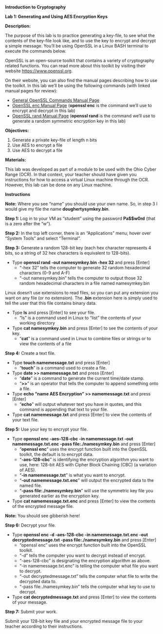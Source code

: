 

**Introduction to Cryptography**

**Lab 1: Generating and Using AES Encryption Keys**

**Description:**

The purpose of this lab is to practice generating a key-file, to see what the contents of the key-file look like, and to use the key to encrypt and decrypt a simple message. You’ll be using OpenSSL in a Linux BASH terminal to execute the commands below.

OpenSSL is an open-source toolkit that contains a variety of cryptography related functions. You can read more about this toolkit by visiting their website <https://www.openssl.org>.

On their website, you can also find the manual pages describing how to use the toolkit. In this lab we’ll be using the following commands (with linked manual pages for review):

* [General OpenSSL Commands Manual Page](https://www.openssl.org/docs/manmaster/man1/)
* [OpenSSL enc Manual Page](https://www.openssl.org/docs/manmaster/man1/enc.html) (**openssl enc** is the command we’ll use to encrypt and decrypt in this lab)
* [OpenSSL rand Manual Page](https://www.openssl.org/docs/manmaster/man1/rand.html) (**openssl rand** is the command we’ll use to generate a random symmetric encryption key in this lab)

**Objectives:**

1. Generate a private key-file of length n bits
2. Use AES to encrypt a file
3. Use AES to decrypt a file

**Materials:**

This lab was developed as part of a module to be used with the Ohio Cyber Range (OCR). In that context, your teacher should have given you instructions for how to access a virtual Linux machine through the OCR. However, this lab can be done on any Linux machine.

**Instructions**

**Note:** Where you see “name” you should use your own name. So, in step 3 I would give my file the name **doughertysymkey.bin**.

**Step 1:** Log in to your VM as “student” using the password **Pa$$w0rd** (that is a zero after the “w”).

**Step 2:** In the top left corner, there is an “Applications” menu; hover over “System Tools” and select “Terminal”.

**Step 3:** Generate a random 128-bit key (each hex character represents 4 bits, so a string of 32 hex characters is equivalent to 128-bits).

* Type **openssl rand -out namesymkey.bin -hex 32** and press [Enter]
  + “-hex 32” tells the computer to generate 32 random hexadecimal characters (0-9 and A-F)
  + “-out namesymkey.bin” tells the computer to output those 32 random hexadecimal characters in a file named namesymkey.bin

Linux doesn’t use extensions to read files, so you can put any extension you want on any file (or no extension). The **.bin** extension here is simply used to tell the user that this file contains binary data.

* Type **ls** and press [Enter] to see your file.
  + “ls” is a command used in Linux to “list” the contents of your working directory
* Type **cat namesymkey.bin** and press [Enter] to see the contents of your key.
  + “**cat**” is a command used in Linux to combine files or strings or to view the contents of a file

**Step 4:** Create a text file.

* Type **touch namemessage.txt** and press [Enter]
  + “**touch**” is a command used to create a file.
* Type **date >> namemessage.txt** and press [Enter]
  + “**date**” is a command to generate the current time/date stamp.
  + “**>>**” is an operator that tells the computer to append something onto a file.
* Type **echo “name AES Encryption” >> namemessage.txt** and press [Enter]
  + “**echo**” will output whatever text you have in quotes, and this command is appending that text to your file.
* Type **cat namemessage.txt** and press [Enter] to view the contents of your text file.

**Step 5:** Use your key to encrypt your file.

* Type **openssl enc -aes-128-cbc -in namemessage.txt -out namemessage.txt.enc -pass file:./namesymkey.bin** and press [Enter]
  + “**openssl enc**” uses the encrypt function built into the OpenSSL toolkit, the default is to encrypt data.
  + “**-aes-128-cbc**” is identifying the encryption algorithm you want to use, here: 128-bit AES with Cipher Block Chaining (CBC) (a variation of AES).
  + “**-in namemessage.txt**” is what you want to encrypt.
  + “**-out namemessage.txt.enc**” will output the encrypted data to the named file.
  + “**-pass file:./namesymkey.bin**” will use the symmetric key file you generated earlier as the encryption key.
* Type **cat namemessage.txt.enc** and press [Enter] to view the contents of the encrypted message file.

**Note:** You should see gibberish here!

**Step 6:** Decrypt your file.

* Type **openssl enc -d -aes-128-cbc -in namemessage.txt.enc -out decryptedmessage.txt -pass file:./namesymkey.bin** and press [Enter]
  + “openssl enc” uses the encrypt function built into the OpenSSL toolkit.
  + “-d” tells the computer you want to decrypt instead of encrypt.
  + “-aes-128-cbc” is designating the encryption algorithm as above.
  + “-in namemessage.txt.enc” is telling the computer what file you want to decrypt.
  + “-out decryptedmessage.txt” tells the computer what file to write the decrypted data to.
  + “-pass file:./namesymkey.bin” tells the computer what key to use to decrypt.
* Type **cat decryptedmessage.txt** and press [Enter] to view the contents of your message.

**Step 7:** Submit your work.

Submit your 128-bit key file and your encrypted message file to your teacher according to their instructions.


